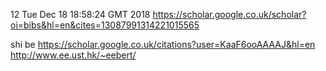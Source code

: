 12
Tue Dec 18 18:58:24 GMT 2018
https://scholar.google.co.uk/scholar?oi=bibs&hl=en&cites=13087991314221015565


shi be
https://scholar.google.co.uk/citations?user=KaaF6ooAAAAJ&hl=en
http://www.ee.ust.hk/~eebert/


